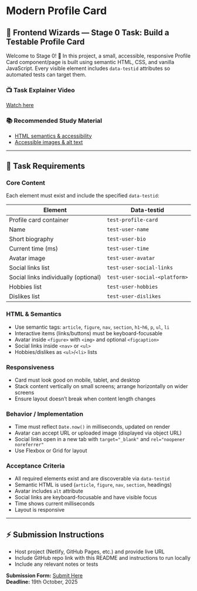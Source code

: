 # Modern Profile Card

## 🚀 Frontend Wizards — Stage 0 Task: Build a Testable Profile Card

Welcome to Stage 0! 🎉 In this project, a small, accessible, responsive Profile Card component/page is built using semantic HTML, CSS, and vanilla JavaScript. Every visible element includes `data-testid` attributes so automated tests can target them.

### 📺 Task Explainer Video
[Watch here](https://vm.tiktok.com/ZMAXLFy8s/)

### 📚 Recommended Study Material
- [HTML semantics & accessibility](https://developer.mozilla.org/en-US/docs/Web/HTML/Element)  
- [Accessible images & alt text](https://developer.mozilla.org/en-US/docs/Web/Accessibility/Images)

---

## 📝 Task Requirements

### Core Content
Each element must exist and include the specified `data-testid`:

| Element | Data-testid |
|---------|------------|
| Profile card container | `test-profile-card` |
| Name | `test-user-name` |
| Short biography | `test-user-bio` |
| Current time (ms) | `test-user-time` |
| Avatar image | `test-user-avatar` |
| Social links list | `test-user-social-links` |
| Social links individually (optional) | `test-user-social-<platform>` |
| Hobbies list | `test-user-hobbies` |
| Dislikes list | `test-user-dislikes` |

### HTML & Semantics
- Use semantic tags: `article`, `figure`, `nav`, `section`, `h1`-`h6`, `p`, `ul`, `li`  
- Interactive items (links/buttons) must be keyboard-focusable  
- Avatar inside `<figure>` with `<img>` and optional `<figcaption>`  
- Social links inside `<nav>` or `<ul>`  
- Hobbies/dislikes as `<ul>`/`<li>` lists  

### Responsiveness
- Card must look good on mobile, tablet, and desktop  
- Stack content vertically on small screens; arrange horizontally on wider screens  
- Ensure layout doesn’t break when content length changes  

### Behavior / Implementation
- Time must reflect `Date.now()` in milliseconds, updated on render  
- Avatar can accept URL or uploaded image (displayed via object URL)  
- Social links open in a new tab with `target="_blank"` and `rel="noopener noreferrer"`  
- Use Flexbox or Grid for layout  

### Acceptance Criteria
- All required elements exist and are discoverable via `data-testid`  
- Semantic HTML is used (`article`, `figure`, `nav`, `section`, headings)  
- Avatar includes `alt` attribute  
- Social links are keyboard-focusable and have visible focus  
- Time shows current milliseconds  
- Layout is responsive  

---

## ⚡ Submission Instructions
- Host project (Netlify, GitHub Pages, etc.) and provide live URL  
- Include GitHub repo link with this README and instructions to run locally  
- Include any relevant notes or tests  

**Submission Form:** [Submit Here](https://forms.gle/p7PcQ8nqVeH7rVcs9)  
**Deadline:** 19th October, 2025

